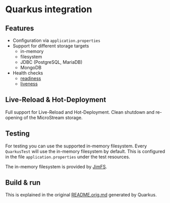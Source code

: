 # Quarkus integration

## Features

* Configuration via `application.properties`
* Support for different storage targets
  * in-memory
  * filesystem
  * JDBC (PostgreSQL, MariaDB)
  * MongoDB
* Health checks
  * [readiness](http://127.0.0.1:8080/q/health/ready)
  * [liveness](http://127.0.0.1:8080/q/health/live)

## Live-Reload & Hot-Deployment

Full support for Live-Reload and Hot-Deployment. Clean shutdown and re-opening of the
MicroStream storage.

## Testing

For testing you can use the supported in-memory filesystem. Every `QuarkusTest` will use
the in-memory filesystem by default. This is configured in the file
`application.properties` under the test resources.

The in-memory filesystem is provided by [JimFS](https://github.com/google/jimfs/).

## Build & run

This is explained in the original [README.orig.md](README.orig.md) generated by Quarkus.